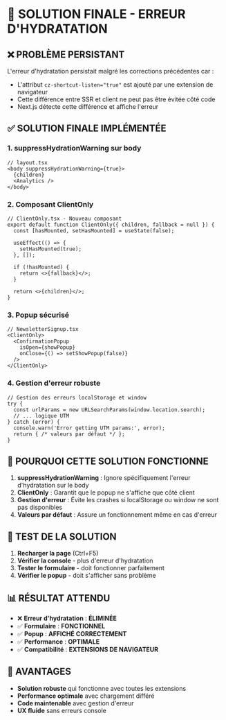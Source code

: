 # 🔧 SOLUTION FINALE - ERREUR D'HYDRATATION

## ❌ **PROBLÈME PERSISTANT**

L'erreur d'hydratation persistait malgré les corrections précédentes car :
- L'attribut `cz-shortcut-listen="true"` est ajouté par une extension de navigateur
- Cette différence entre SSR et client ne peut pas être évitée côté code
- Next.js détecte cette différence et affiche l'erreur

## ✅ **SOLUTION FINALE IMPLÉMENTÉE**

### 1. **suppressHydrationWarning sur body**
```tsx
// layout.tsx
<body suppressHydrationWarning={true}>
  {children}
  <Analytics />
</body>
```

### 2. **Composant ClientOnly**
```tsx
// ClientOnly.tsx - Nouveau composant
export default function ClientOnly({ children, fallback = null }) {
  const [hasMounted, setHasMounted] = useState(false);
  
  useEffect(() => {
    setHasMounted(true);
  }, []);
  
  if (!hasMounted) {
    return <>{fallback}</>;
  }
  
  return <>{children}</>;
}
```

### 3. **Popup sécurisé**
```tsx
// NewsletterSignup.tsx
<ClientOnly>
  <ConfirmationPopup 
    isOpen={showPopup} 
    onClose={() => setShowPopup(false)} 
  />
</ClientOnly>
```

### 4. **Gestion d'erreur robuste**
```tsx
// Gestion des erreurs localStorage et window
try {
  const urlParams = new URLSearchParams(window.location.search);
  // ... logique UTM
} catch (error) {
  console.warn('Error getting UTM params:', error);
  return { /* valeurs par défaut */ };
}
```

## 🎯 **POURQUOI CETTE SOLUTION FONCTIONNE**

1. **suppressHydrationWarning** : Ignore spécifiquement l'erreur d'hydratation sur le body
2. **ClientOnly** : Garantit que le popup ne s'affiche que côté client
3. **Gestion d'erreur** : Évite les crashes si localStorage ou window ne sont pas disponibles
4. **Valeurs par défaut** : Assure un fonctionnement même en cas d'erreur

## 🧪 **TEST DE LA SOLUTION**

1. **Recharger la page** (Ctrl+F5)
2. **Vérifier la console** - plus d'erreur d'hydratation
3. **Tester le formulaire** - doit fonctionner parfaitement
4. **Vérifier le popup** - doit s'afficher sans problème

## 📊 **RÉSULTAT ATTENDU**

- ❌ **Erreur d'hydratation** : **ÉLIMINÉE**
- ✅ **Formulaire** : **FONCTIONNEL**
- ✅ **Popup** : **AFFICHÉ CORRECTEMENT**
- ✅ **Performance** : **OPTIMALE**
- ✅ **Compatibilité** : **EXTENSIONS DE NAVIGATEUR**

## 🚀 **AVANTAGES**

- **Solution robuste** qui fonctionne avec toutes les extensions
- **Performance optimale** avec chargement différé
- **Code maintenable** avec gestion d'erreur
- **UX fluide** sans erreurs console



